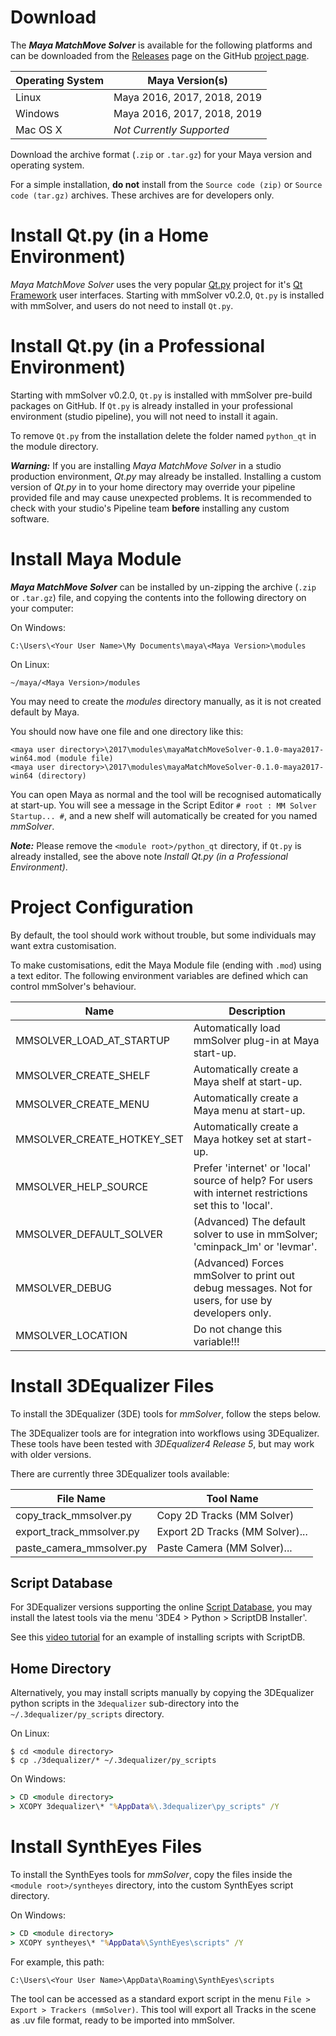 # Download

The ***Maya MatchMove Solver*** is available for the following
platforms and can be downloaded from the
[Releases](https://github.com/david-cattermole/mayaMatchMoveSolver/releases)
page on the GitHub [project page](https://github.com/david-cattermole/mayaMatchMoveSolver).

| Operating System  | Maya Version(s)             |
| ----------------- | --------------------------- |
| Linux             | Maya 2016, 2017, 2018, 2019 |
| Windows           | Maya 2016, 2017, 2018, 2019 |
| Mac OS X          | *Not Currently Supported*   |

Download the archive format (`.zip` or `.tar.gz`) for your Maya
version and operating system.

For a simple installation, **do not** install from the
`Source code (zip)` or `Source code (tar.gz)` archives. These archives
are for developers only.

# Install Qt.py (in a Home Environment)

*Maya MatchMove Solver* uses the very popular
[Qt.py](https://github.com/mottosso/Qt.py) project for it's
[Qt Framework](https://www.qt.io/) user interfaces.
Starting with mmSolver v0.2.0, `Qt.py` is installed with mmSolver, and
users do not need to install `Qt.py`.

# Install Qt.py (in a Professional Environment)

Starting with mmSolver v0.2.0, `Qt.py` is installed with mmSolver
pre-build packages on GitHub.
If `Qt.py` is already installed in your professional environment
(studio pipeline), you will not need to install it again.

To remove `Qt.py` from the installation delete the folder named
`python_qt` in the module directory.

***Warning:*** If you are installing *Maya MatchMove Solver* in a studio
production environment, *Qt.py* may already be installed. Installing a
custom version of *Qt.py* in to your home directory may override your
pipeline provided file and may cause unexpected problems. It is
recommended to check with your studio's Pipeline team **before**
installing any custom software.

# Install Maya Module

***Maya MatchMove Solver*** can be installed by un-zipping the archive
(`.zip` or `.tar.gz`) file, and copying the contents into the
following directory on your computer:

On Windows:
```
C:\Users\<Your User Name>\My Documents\maya\<Maya Version>\modules
```

On Linux:
```
~/maya/<Maya Version>/modules
```

You may need to create the *modules* directory manually, as it is not
created default by Maya.

You should now have one file and one directory like this:
```
<maya user directory>\2017\modules\mayaMatchMoveSolver-0.1.0-maya2017-win64.mod (module file)
<maya user directory>\2017\modules\mayaMatchMoveSolver-0.1.0-maya2017-win64 (directory)
```

You can open Maya as normal and the tool will be recognised
automatically at start-up.  You will see a message in the Script
Editor `# root : MM Solver Startup... #`, and a new shelf will
automatically be created for you named *mmSolver*.

***Note:*** Please remove the `<module root>/python_qt` directory, if
`Qt.py` is already installed, see the above note
*Install Qt.py (in a Professional Environment)*.

# Project Configuration

By default, the tool should work without trouble, but some individuals
may want extra customisation.

To make customisations, edit the Maya Module file (ending with `.mod`)
using a text editor. The following environment variables are defined
which can control mmSolver's behaviour.

| Name                       | Description                                                                                            |
| -------------------------- | ------------------------------------------------------------------------------------------------------ |
| MMSOLVER_LOAD_AT_STARTUP   | Automatically load mmSolver plug-in at Maya start-up.                                                  |
| MMSOLVER_CREATE_SHELF      | Automatically create a Maya shelf at start-up.                                                         |
| MMSOLVER_CREATE_MENU       | Automatically create a Maya menu at start-up.                                                          |
| MMSOLVER_CREATE_HOTKEY_SET | Automatically create a Maya hotkey set at start-up.                                                    |
| MMSOLVER_HELP_SOURCE       | Prefer 'internet' or 'local' source of help? For users with internet restrictions set this to 'local'. |
| MMSOLVER_DEFAULT_SOLVER    | (Advanced) The default solver to use in mmSolver; 'cminpack_lm' or 'levmar'.                           |
| MMSOLVER_DEBUG             | (Advanced) Forces mmSolver to print out debug messages. Not for users, for use by developers only.     |
| MMSOLVER_LOCATION          | Do not change this variable!!!                                                                         |

# Install 3DEqualizer Files

To install the 3DEqualizer (3DE) tools for *mmSolver*, follow the steps below.

The 3DEqualizer tools are for integration into workflows using
3DEqualizer. These tools have been tested with *3DEqualizer4 Release 5*,
but may work with older versions.

There are currently three 3DEqualizer tools available:

| File Name                | Tool Name                       |
| ------------------------ | ------------------------------- |
| copy_track_mmsolver.py   | Copy 2D Tracks (MM Solver)      |
| export_track_mmsolver.py | Export 2D Tracks (MM Solver)... |
| paste_camera_mmsolver.py | Paste Camera (MM Solver)...     |

## Script Database

For 3DEqualizer versions supporting the online
[Script Database](https://www.3dequalizer.com/?site=scriptdb), you may
install the latest tools via the menu '3DE4 > Python > ScriptDB Installer'.

See this [video tutorial](https://www.youtube.com/watch?v=gVr_Fo1xh0E)
for an example of installing scripts with ScriptDB.

## Home Directory

Alternatively, you may install scripts manually by copying the
3DEqualizer python scripts in the `3dequalizer` sub-directory into the
`~/.3dequalizer/py_scripts` directory.

On Linux:
```commandline
$ cd <module directory>
$ cp ./3dequalizer/* ~/.3dequalizer/py_scripts
```

On Windows:
```cmd
> CD <module directory>
> XCOPY 3dequalizer\* "%AppData%\.3dequalizer\py_scripts" /Y
```

# Install SynthEyes Files

To install the SynthEyes tools for *mmSolver*, copy the files inside
the `<module root>/syntheyes` directory, into the custom SynthEyes
script directory.

On Windows:
```cmd
> CD <module directory>
> XCOPY syntheyes\* "%AppData%\SynthEyes\scripts" /Y
```

For example, this path:
```
C:\Users\<Your User Name>\AppData\Roaming\SynthEyes\scripts
```

The tool can be accessed as a standard export script in the menu
`File > Export > Trackers (mmSolver)`. This tool will export all
Tracks in the scene as .uv file format, ready to be imported into
mmSolver.
